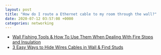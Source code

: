 ```yaml
---
layout: post
title: "How do I route a Ethernet cable to my room through the wall?"
date: 2020-07-12 03:57:08 +0000
categories: networking
---
```


* [Wall Fishing Tools & How To Use Them When Dealing With Fire Stops and Insulation](https://www.youtube.com/watch?v=R5XePwAO4m0)
* [3 Easy Ways to Hide Wires Cables in Wall & Find Studs](https://www.youtube.com/watch?v=0cNC4AN_us4)

